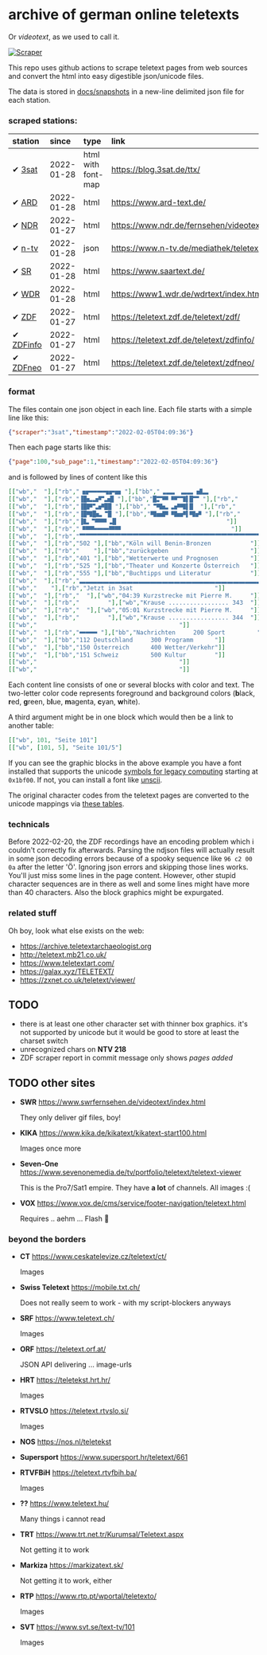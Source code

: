 # archive of german online teletexts

Or *videotext*, as we used to call it. 

[![Scraper](https://github.com/defgsus/teletext-archive-unicode/actions/workflows/scraper.yml/badge.svg)](https://github.com/defgsus/teletext-archive/actions/workflows/scraper.yml)

This repo uses github actions to scrape teletext pages from 
web sources and convert the html into easy digestible json/unicode files. 

The data is stored in [docs/snapshots](docs/snapshots) in a new-line 
delimited json file for each station. 


### scraped stations:

| station                               | since      | type | link
|:--------------------------------------|:-----------|:-----|:----
| ✔ [3sat](docs/snapshots/3sat)         | 2022-01-28 | html with font-map | https://blog.3sat.de/ttx/
| ✔ [ARD](docs/snapshots/ard)           | 2022-01-28 | html | https://www.ard-text.de/
| ✔ [NDR](docs/snapshots/ndr)           | 2022-01-27 | html | https://www.ndr.de/fernsehen/videotext/index.html
| ✔ [n-tv](docs/snapshots/ntv)          | 2022-01-28 | json | https://www.n-tv.de/mediathek/teletext/
| ✔ [SR](docs/snapshots/sr)             | 2022-01-28 | html | https://www.saartext.de/
| ✔ [WDR](docs/snapshots/wdr)           | 2022-01-28 | html | https://www1.wdr.de/wdrtext/index.html
| ✔ [ZDF](docs/snapshots/zdf)           | 2022-01-27 | html | https://teletext.zdf.de/teletext/zdf/
| ✔ [ZDFinfo](docs/snapshots/zdf-info)  | 2022-01-27 | html | https://teletext.zdf.de/teletext/zdfinfo/
| ✔ [ZDFneo](docs/snapshots/zdf-neo)    | 2022-01-27 | html | https://teletext.zdf.de/teletext/zdfneo/


### format

The files contain one json object in each line. 
Each file starts with a simple line like this:
```json
{"scraper":"3sat","timestamp":"2022-02-05T04:09:36"}
```

Then each page starts like this:
```json
{"page":100,"sub_page":1,"timestamp":"2022-02-05T04:09:36"}
```

and is followed by lines of content like this
```json
[["wb","  "],["rb","🬦🬚🬋🬋🬩🬚🬹 "],["bb","🬞🬭🬏 🬭🬭 🬻🬭                     "]]
[["wb","  "],["rb","▐█🬱🬵🬆🬵█ "],["bb","█🬒🬎🬉🬆🬨▌█🬂 "],["rb","                    "]]
[["wb","  "],["rb","▐█🬝🬟🬜██ "],["bb","🬁🬬🬱🬞🬜🬬▌█  "],["rb","                    "]]
[["wb","  "],["rb","▐█🬬█🬱🬁█ "],["bb","🬬🬹🬝🬉🬺🬜▌🬬🬜 "],["rb","                    "]]
[["wb","  "],["rb","▐🬲🬁🬎🬎🬞█                               "]]
[["wb","  "],["rb","🬉🬎🬌🬋🬋🬎🬎                               "]]
[["wb","  "],["rb","🬂🬂🬂🬂🬂🬂🬂🬂🬂🬂🬂🬂🬂🬂🬂🬂🬂🬂🬂🬂🬂🬂🬂🬂🬂🬂🬂🬂🬂🬂🬂🬂🬂🬂🬂🬂🬂 "]]
[["wb","  "],["rb","502 "],["bb","Köln will Benin-Bronzen           "]]
[["wb","  "],["rb","    "],["bb","zurückgeben                       "]]
[["wb","  "],["rb","401 "],["bb","Wetterwerte und Prognosen         "]]
[["wb","  "],["rb","525 "],["bb","Theater und Konzerte Österreich   "]]
[["wb","  "],["rb","555 "],["bb","Buchtipps und Literatur           "]]
[["wb","  "],["rb","🬭🬭🬭🬭🬭🬭🬭🬭🬭🬭🬭🬭🬭🬭🬭🬭🬭🬭🬭🬭🬭🬭🬭🬭🬭🬭🬭🬭🬭🬭🬭🬭🬭🬭🬭🬭🬭 "]]
[["wb","    "],["rb","Jetzt in 3sat                       "]]
[["wb","  "],["rb","  "],["wb","04:39 Kurzstrecke mit Pierre M.     "]]
[["wb","  "],["rb","        "],["wb","Krause ................. 343  "]]
[["wb","  "],["rb","  "],["wb","05:01 Kurzstrecke mit Pierre M.     "]]
[["wb","  "],["rb","        "],["wb","Krause ................. 344  "]]
[["wb","                                        "]]
[["wb","  "],["rb","🬋🬋🬋 "],["bb","Nachrichten     200 Sport         "]]
[["wb","  "],["bb","112 Deutschland     300 Programm      "]]
[["wb","  "],["bb","150 Österreich      400 Wetter/Verkehr"]]
[["wb","  "],["bb","151 Schweiz         500 Kultur        "]]
[["wb","                                        "]]
[["wb","                                        "]]
```

Each content line consists of one or several blocks with color and text.
The two-letter color code represents foreground and background colors
(**b**lack, **r**ed, **g**reen, b**l**ue, **m**agenta, **c**yan, **w**hite).

A third argument might be in one block which would then be a link to another table:
```json
[["wb", 101, "Seite 101"]
[["wb", [101, 5], "Seite 101/5"]
```

If you can see the graphic blocks in the above example you have a font 
installed that supports the unicode
[symbols for legacy computing](https://en.wikipedia.org/wiki/Symbols_for_Legacy_Computing)
starting at `0x1bf00`. If not, you can install a font like 
[unscii](http://viznut.fi/unscii/).

The original character codes from the teletext pages are converted to 
the unicode mappings via 
[these tables](https://en.wikipedia.org/wiki/Teletext_character_set#Graphics_character_sets).

### technicals

Before 2022-02-20, the ZDF recordings have an encoding problem which i couldn't 
correctly fix afterwards. Parsing the ndjson files will actually result in 
some json decoding errors because of a spooky sequence like `96 c2 00 0a` after
the letter 'Ö'. Ignoring json errors and skipping those lines works. You'll just
miss some lines in the page content. However, other stupid character sequences
are in there as well and some lines might have more than 40 characters. 
Also the block graphics might be expurgated. 
 

### related stuff

Oh boy, look what else exists on the web: 

- https://archive.teletextarchaeologist.org
- http://teletext.mb21.co.uk/
- https://www.teletextart.com/
- https://galax.xyz/TELETEXT/
- https://zxnet.co.uk/teletext/viewer/


## TODO

- there is at least one other character set with thinner box graphics. 
  it's not supported by unicode but it would be good to store 
  at least the charset switch
- unrecognized chars on **NTV 218**
- ZDF scraper report in commit message only shows *pages added*

## TODO other sites
    
- **SWR** https://www.swrfernsehen.de/videotext/index.html

  They only deliver gif files, boy!
    
- **KIKA** https://www.kika.de/kikatext/kikatext-start100.html

  Images once more
    
- **Seven-One** https://www.sevenonemedia.de/tv/portfolio/teletext/teletext-viewer
  
  This is the Pro7/Sat1 empire. They have **a lot** of channels. All images :(

- **VOX** https://www.vox.de/cms/service/footer-navigation/teletext.html

  Requires .. aehm ... Flash :rofl:


### beyond the borders

- **CT** https://www.ceskatelevize.cz/teletext/ct/

  Images

- **Swiss Teletext** https://mobile.txt.ch/  
  
  Does not really seem to work - with my script-blockers anyways

- **SRF** https://www.teletext.ch/

  Images

- **ORF** https://teletext.orf.at/

  JSON API delivering ... image-urls

- **HRT** https://teletekst.hrt.hr/

  Images
  
- **RTVSLO** https://teletext.rtvslo.si/

  Images
  
- **NOS** https://nos.nl/teletekst

- **Supersport** https://www.supersport.hr/teletext/661

- **RTVFBiH** https://teletext.rtvfbih.ba/

  Images
  
- **??** https://www.teletext.hu/

  Many things i cannot read

- **TRT** https://www.trt.net.tr/Kurumsal/Teletext.aspx

  Not getting it to work
  
- **Markiza** https://markizatext.sk/
  
  Not getting it to work, either
  
- **RTP** https://www.rtp.pt/wportal/teletexto/

  Images
  
- **SVT** https://www.svt.se/text-tv/101

  Images
  